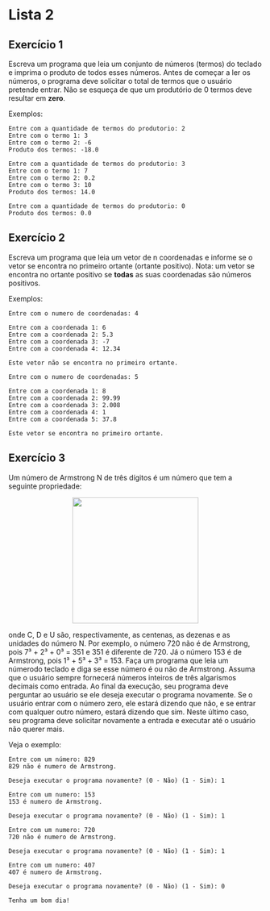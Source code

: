 # Lista 2
## Exercício 1
Escreva um programa que leia um conjunto de números (termos) do teclado e imprima o produto de todos esses números. Antes de começar a ler os números, o programa deve solicitar o total de termos que o usuário pretende entrar. Não se esqueça de que um produtório de 0 termos deve resultar em **zero**.

Exemplos:

```
Entre com a quantidade de termos do produtorio: 2
Entre com o termo 1: 3
Entre com o termo 2: -6
Produto dos termos: -18.0
```
```
Entre com a quantidade de termos do produtorio: 3
Entre com o termo 1: 7
Entre com o termo 2: 0.2
Entre com o termo 3: 10
Produto dos termos: 14.0
```
```
Entre com a quantidade de termos do produtorio: 0
Produto dos termos: 0.0
```

## Exercício 2
Escreva um programa que leia um vetor de n coordenadas e informe se o vetor se encontra no primeiro ortante (ortante positivo). Nota: um vetor se encontra no ortante positivo se **todas** as suas coordenadas são números positivos.

Exemplos:

```
Entre com o numero de coordenadas: 4

Entre com a coordenada 1: 6
Entre com a coordenada 2: 5.3
Entre com a coordenada 3: -7
Entre com a coordenada 4: 12.34

Este vetor não se encontra no primeiro ortante.
```
```
Entre com o numero de coordenadas: 5

Entre com a coordenada 1: 8
Entre com a coordenada 2: 99.99
Entre com a coordenada 3: 2.008
Entre com a coordenada 4: 1
Entre com a coordenada 5: 37.8

Este vetor se encontra no primeiro ortante.
```

## Exercício 3
Um número de Armstrong N de três dígitos é um número que tem a seguinte propriedade:

<p align="center"><img src="https://media.discordapp.net/attachments/780042178424471583/946193523579944980/751211349627109416.png" width = "250"></p>

onde C, D e U são, respectivamente, as centenas, as dezenas e as unidades do número N. Por exemplo, o número 720 não é de Armstrong, pois 7³ + 2³ + 0³ = 351 e 351 é diferente de 720. Já o número 153 é de Armstrong, pois 1³ + 5³ + 3³ = 153. Faça um programa que leia um númerodo teclado e diga se esse número é ou não de Armstrong. Assuma que o usuário sempre fornecerá números inteiros de três algarismos decimais como entrada. Ao final da execução, seu programa deve perguntar ao usuário se ele deseja executar o programa novamente. Se o usuário entrar com o número zero, ele estará dizendo que não, e se entrar com qualquer outro número, estará dizendo que sim. Neste último caso, seu programa deve solicitar novamente a entrada e executar até o usuário não querer mais. 

Veja o exemplo:

```
Entre com um número: 829
829 não é numero de Armstrong.

Deseja executar o programa novamente? (0 - Não) (1 - Sim): 1

Entre com um numero: 153
153 é numero de Armstrong.

Deseja executar o programa novamente? (0 - Não) (1 - Sim): 1

Entre com um numero: 720
720 não é numero de Armstrong.

Deseja executar o programa novamente? (0 - Não) (1 - Sim): 1

Entre com um numero: 407
407 é numero de Armstrong.

Deseja executar o programa novamente? (0 - Não) (1 - Sim): 0

Tenha um bom dia!

```
